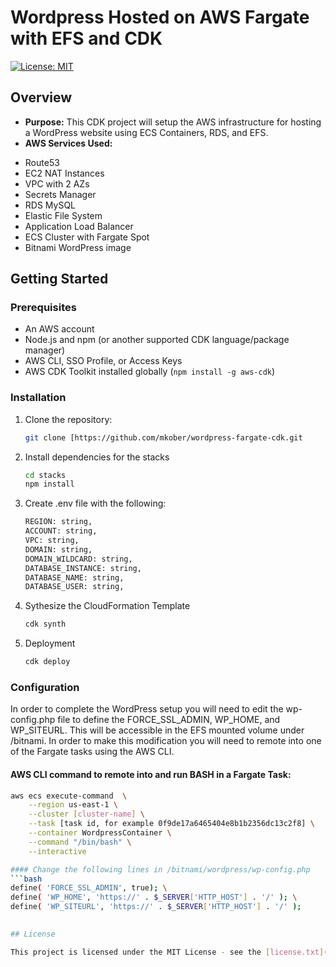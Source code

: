 # Wordpress Hosted on AWS Fargate with EFS and CDK

[![License: MIT](https://img.shields.io/badge/License-MIT-yellow.svg)](LICENSE)

## Overview
* **Purpose:** This CDK project will setup the AWS infrastructure for hosting a WordPress website using ECS Containers, RDS, and EFS.
* **AWS Services Used:** 
- Route53
- EC2 NAT Instances
- VPC with 2 AZs
- Secrets Manager
- RDS MySQL
- Elastic File System
- Application Load Balancer
- ECS Cluster with Fargate Spot
- Bitnami WordPress image

## Getting Started

### Prerequisites
* An AWS account 
* Node.js and npm (or another supported CDK language/package manager)
* AWS CLI, SSO Profile, or Access Keys
* AWS CDK Toolkit installed globally (`npm install -g aws-cdk`)

### Installation

1. Clone the repository:
   ```bash
   git clone [https://github.com/mkober/wordpress-fargate-cdk.git

2. Install dependencies for the stacks
   ```bash
   cd stacks
   npm install

3. Create .env file with the following:
   ```bash
   REGION: string,
   ACCOUNT: string,
   VPC: string,
   DOMAIN: string,
   DOMAIN_WILDCARD: string,
   DATABASE_INSTANCE: string,
   DATABASE_NAME: string,
   DATABASE_USER: string,

3. Sythesize the CloudFormation Template
   ```bash
   cdk synth

4. Deployment
   ```bash
   cdk deploy

### Configuration
In order to complete the WordPress setup you will need to edit the wp-config.php file to define the FORCE_SSL_ADMIN, WP_HOME, and WP_SITEURL.  This will be accessible in the EFS mounted volume under /bitnami. In order to make this modification you will need to remote into one of the Fargate tasks using the AWS CLI. 

#### AWS CLI command to remote into and run BASH in a Fargate Task:
```bash
aws ecs execute-command  \
    --region us-east-1 \
    --cluster [cluster-name] \
    --task [task id, for example 0f9de17a6465404e8b1b2356dc13c2f8] \
    --container WordpressContainer \
    --command "/bin/bash" \
    --interactive

#### Change the following lines in /bitnami/wordpress/wp-config.php 
```bash
define( 'FORCE_SSL_ADMIN', true); \
define( 'WP_HOME', 'https://' . $_SERVER['HTTP_HOST'] . '/' ); \
define( 'WP_SITEURL', 'https://' . $_SERVER['HTTP_HOST'] . '/' );

 
## License

This project is licensed under the MIT License - see the [license.txt](license.txt) file for details.
